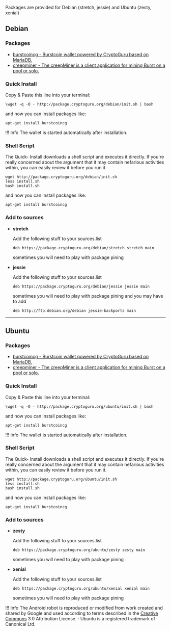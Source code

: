 Packages are provided for Debian (stretch, jessie) and Ubuntu (zesty, xenial)

## Debian

### Packages

- [burstcoincg - Burstcoin wallet powered by CryptoGuru based on MariaDB.](https://github.com/ac0v/burstcoin)
- [creepminer - The creepMiner is a client application for mining Burst on a pool or solo.](https://github.com/Creepsky/creepMiner)

### Quick Install

Copy & Paste this line into your terminal:

```
\wget -q -O - http://package.cryptoguru.org/debian/init.sh | bash
```

and now you can install packages like:

```
apt-get install burstcoincg
```

!!! Info
	The wallet is started automatically after installation.

### Shell Script

The Quick- Install downloads a shell script and executes it directly. If you're really concerned about the argument that it may contain nefarious activities within, you can easily review it before you run it.

```
wget http://package.cryptoguru.org/debian/init.sh
less install.sh
bash install.sh
```

and now you can install packages like:

```
apt-get install burstcoincg
```

### Add to sources

- **stretch**

	Add the following stuff to your sources.list
	```
	deb https://package.cryptoguru.org/debian/stretch stretch main
	```
	sometimes you will need to play with package pining

- **jessie**

	Add the following stuff to your sources.list
	```
	deb https://package.cryptoguru.org/debian/jessie jessie main
	```
	sometimes you will need to play with package pining and you may have to add
	```
	deb http://ftp.debian.org/debian jessie-backports main
  ```

---

## Ubuntu

### Packages

- [burstcoincg - Burstcoin wallet powered by CryptoGuru based on MariaDB.](https://github.com/ac0v/burstcoin)
- [creepminer - The creepMiner is a client application for mining Burst on a pool or solo.](https://github.com/Creepsky/creepMiner)

### Quick Install


Copy & Paste this line into your terminal:
```
\wget -q -O - http://package.cryptoguru.org/ubuntu/init.sh | bash
```

and now you can install packages like:

```
apt-get install burstcoincg
```

!!! Info
	The wallet is started automatically after installation.

### Shell Script

The Quick- Install downloads a shell script and executes it directly. If you're really concerned about the argument that it may contain nefarious activities within, you can easily review it before you run it.

```
wget http://package.cryptoguru.org/ubuntu/init.sh
less install.sh
bash install.sh
```

and now you can install packages like:

```
apt-get install burstcoincg
```

### Add to sources


- **zesty**

	Add the following stuff to your sources.list
	```
	deb https://package.cryptoguru.org/ubuntu/zesty zesty main
	```
	sometimes you will need to play with package pining

- **xenial**

	Add the following stuff to your sources.list
	```
	deb https://package.cryptoguru.org/ubuntu/xenial xenial main
	```
	sometimes you will need to play with package pining


!!! Info
	The Android robot is reproduced or modified from work created and shared by Google and used according to terms described in the [Creative Commons](https://creativecommons.org/licenses/by/3.0/) 3.0 Attribution License. &middot; Ubuntu is a registered trademark of Canonical Ltd.
